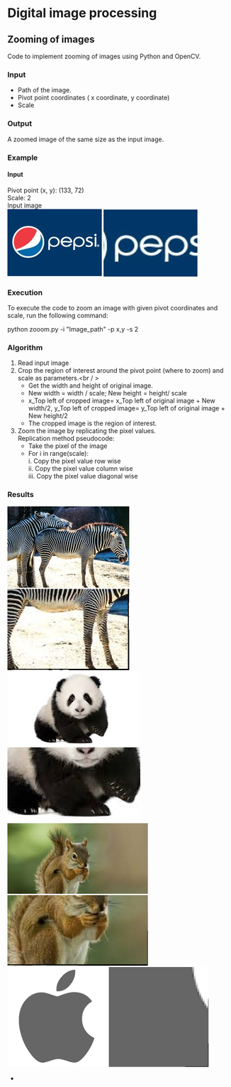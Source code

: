 # Digital image processing

## Zooming of images
Code to implement zooming of images using Python and OpenCV.

### Input
* Path of the image.
* Pivot point coordinates ( x coordinate, y coordinate)
* Scale 

 ### Output
 A  zoomed image of the same size as the input image.
 
 ### Example
 #### Input
 Pivot point (x, y): (133, 72)  <br />
 Scale: 2   <br />
 Input image                                       
 ![Input](./results/original.png)    ![Output](./results/zoom.png)              

 
 ### Execution
 To execute the code to zoom an image with given pivot coordinates and scale, run the following command:
 
python zooom.py  -i "Image_path" -p x,y -s 2

### Algorithm
1. Read input image <br />
2. Crop the region of interest around the pivot point (where to zoom) and scale as
parameters.<br / >
    * Get the width and height of original image. <br />
    * New width = width / scale; New height = height/ scale <br />
    * x_Top left of cropped image= x_Top left of original image + New width/2, 
      y_Top left of cropped image= y_Top left of original image + New height/2 <br />
    * The cropped image is the region of interest. <br />
3. Zoom the image by replicating the pixel values. <br />
   Replication method pseudocode: <br />
   * Take the pixel of the image <br />
   * For i in range(scale): <br />
     i. Copy the pixel value row wise <br />
    ii. Copy the pixel value column wise <br />
   iii. Copy the pixel value diagonal wise <br />
   
### Results

 ![Input](./results/original4.jpeg) ![](./results/zoom4jpg) <br />
 ![Input](./results/original5.jpeg) ![](./results/zoom5.jpg) <br />
 ![Input](./results/original6.jpeg) ![](./results/zoom6.jpg) <br />
 ![Input](./results/original2.png) ![](./results/zoom2jpg) <br />
 
 
   
   
   *
